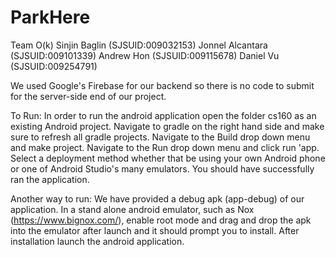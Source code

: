 # ParkHere
Team O(k)
Sinjin Baglin (SJSUID:009032153)
Jonnel Alcantara (SJSUID:009101339)
Andrew Hon (SJSUID:009115678)
Daniel Vu (SJSUID:009254791)

We used Google's Firebase for our backend so there is no code to submit
for the server-side end of our project.

To Run:
In order to run the android application open the folder cs160 as an existing Android project.
Navigate to gradle on the right hand side and make sure to refresh all
gradle projects. Navigate to the Build drop down menu and make project.
Navigate to the Run drop down menu and click run 'app. Select a deployment
method whether that be using your own Android phone or one of Android Studio's 
many emulators. You should have successfully ran the application.

Another way to run:
We have provided a debug apk (app-debug) of our application. In a stand alone 
android emulator, such as Nox (https://www.bignox.com/),
enable root mode and drag and drop the apk into the emulator 
after launch and it should prompt you to install.
After installation launch the android application.
